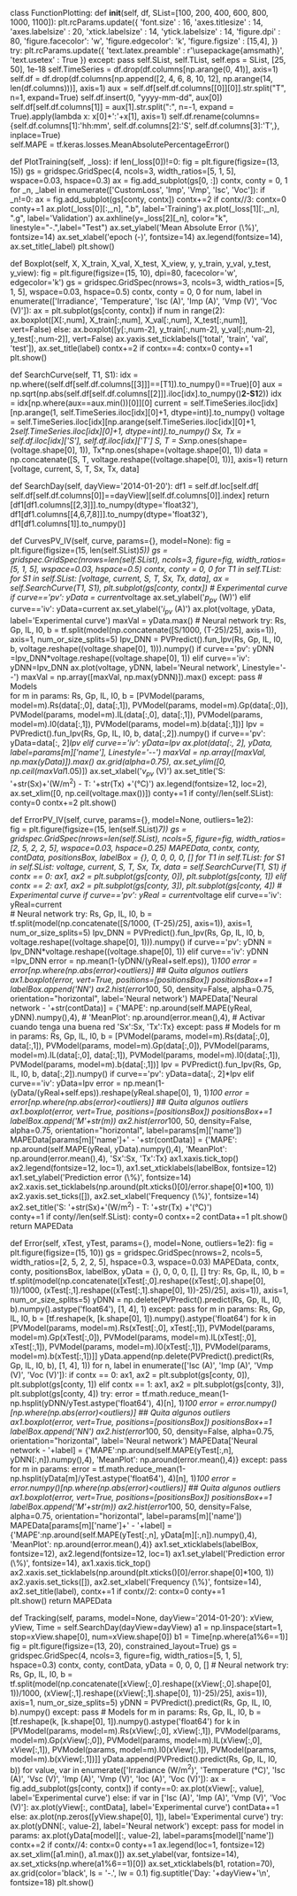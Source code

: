 class FunctionPlotting:
  def __init__(self, df, SList=[100, 200, 400, 600, 800, 1000, 1100]): 
    plt.rcParams.update({
      'font.size'       : 16,
      'axes.titlesize'  : 14, 
      'axes.labelsize'  : 20,
      'xtick.labelsize' : 14,
      'ytick.labelsize' : 14,
      'figure.dpi'      : 80,
      'figure.facecolor': 'w',
      'figure.edgecolor': 'k',
      'figure.figsize'  : [15,4],
      })
    try:
      plt.rcParams.update({
          'text.latex.preamble' : r'\usepackage{amsmath}',
          'text.usetex'     : True
          })
    except:
      pass
    self.SList, self.TList, self.eps = SList, [25, 50], 1e-18
    self.TimeSeries = df.drop(df.columns[np.arange(0, 41)], axis=1)
    self.df  = df.drop(df.columns[np.append([2, 4, 6, 8, 10, 12], np.arange(14, len(df.columns)))], axis=1)
    aux = self.df[self.df.columns[[0]][0]].str.split("T", n=1, expand=True) 
    self.df.insert(0, "yyyy-mm-dd", aux[0])
    self.df[self.df.columns[1]] = aux[1].str.split(":", n=-1, expand = True).apply(lambda x: x[0]+':'+x[1], axis=1)
    self.df.rename(columns={self.df.columns[1]:'hh:mm', 
                            self.df.columns[2]:'S', 
                            self.df.columns[3]:'T',}, inplace=True)    
    self.MAPE = tf.keras.losses.MeanAbsolutePercentageError()
    
  def PlotTraining(self, _loss):
    if len(_loss[0])!=0:
      fig = plt.figure(figsize=(13, 15))
      gs = gridspec.GridSpec(4, ncols=3, width_ratios=[5, 1, 5], wspace=0.03, hspace=0.3)
      ax = fig.add_subplot(gs[0, :])
      contx, conty = 0, 1
      for _n, _label  in enumerate(['CustomLoss', 'Imp', 'Vmp', 'Isc', 'Voc']):
        if _n!=0:
          ax = fig.add_subplot(gs[conty, contx])
          contx+=2
          if contx//3: 
            contx=0
            conty+=1
        ax.plot(_loss[0][:,_n], ".b", label='Training')
        ax.plot(_loss[1][:,_n], ".g", label='Validation')
        ax.axhline(y=_loss[2][_n], color="k", linestyle="-.",label="Test")
        ax.set_ylabel('Mean Absolute Error (\\%)', fontsize=14)
        ax.set_xlabel('epoch (-)', fontsize=14)
        ax.legend(fontsize=14), ax.set_title(_label)
      plt.show() 

  def Boxplot(self, X, X_train, X_val, X_test, X_view, y, y_train, y_val, y_test, y_view):
    fig = plt.figure(figsize=(15, 10), dpi=80, facecolor='w', edgecolor='k')
    gs  = gridspec.GridSpec(nrows=3, ncols=3, width_ratios=[5, 1, 5], wspace=0.03, hspace=0.5)
    contx, conty = 0, 0
    for num, label in enumerate(['Irradiance', 'Temperature', 'Isc (A)', 'Imp (A)', 'Vmp (V)', 'Voc (V)']):
      ax = plt.subplot(gs[conty, contx])
      if num in range(2):
        ax.boxplot([X[:,num], X_train[:,num], X_val[:,num], X_test[:,num]], vert=False)
      else:
        ax.boxplot([y[:,num-2], y_train[:,num-2], y_val[:,num-2], y_test[:,num-2]], vert=False)
      ax.yaxis.set_ticklabels(['total', 'train', 'val', 'test']), ax.set_title(label)
      contx+=2
      if contx==4:
        contx=0
        conty+=1
    plt.show() 

  def SearchCurve(self, T1, S1):
    idx = np.where((self.df[self.df.columns[[3]]]==[T1]).to_numpy()==True)[0]
    aux = np.sqrt(np.abs(self.df[self.df.columns[[2]]].iloc[idx].to_numpy()**2-S1**2))
    idx = idx[np.where(aux==aux.min())[0]][0]
    current = self.TimeSeries.iloc[idx][np.arange(1, self.TimeSeries.iloc[idx][0]+1, dtype=int)].to_numpy()
    voltage = self.TimeSeries.iloc[idx][np.arange(self.TimeSeries.iloc[idx][0]+1, 2*self.TimeSeries.iloc[idx][0]+1, dtype=int)].to_numpy()
    Sx, Tx = self.df.iloc[idx]['S'], self.df.iloc[idx]['T']
    S, T = Sx*np.ones(shape=(voltage.shape[0], 1)), Tx*np.ones(shape=(voltage.shape[0], 1))
    data = np.concatenate([S, T, voltage.reshape((voltage.shape[0], 1))], axis=1)
    return [voltage, current, S, T, Sx, Tx, data]

  
  def SearchDay(self, dayView='2014-01-20'):
    df1 = self.df.loc[self.df[ self.df[self.df.columns[0]]==dayView][self.df.columns[0]].index]
    return [df1[df1.columns[[2,3]]].to_numpy(dtype='float32'), 
            df1[df1.columns[[4,6,7,8]]].to_numpy(dtype='float32'), 
            df1[df1.columns[1]].to_numpy()]

  def CurvesPV_IV(self, curve, params={}, model=None):
    fig = plt.figure(figsize=(15, len(self.SList)*5))
    gs  = gridspec.GridSpec(nrows=len(self.SList), ncols=3, figure=fig, width_ratios=[5, 1, 5], wspace=0.03, hspace=0.5)
    contx, conty = 0, 0
    for T1 in self.TList:
      for S1 in self.SList:
        [voltage, current, S, T, Sx, Tx, data], ax = self.SearchCurve(T1, S1), plt.subplot(gs[conty, contx])
        # Experimental curve
        if curve=='pv':
          yData = current*voltage
          ax.set_ylabel('$p_{pv}$ (W)')
        elif curve=='iv':
          yData=current
          ax.set_ylabel('$i_{pv}$ (A)')
        ax.plot(voltage, yData, label='Experimental curve')
        maxVal = yData.max()
        # Neural network
        try:
          Rs, Gp, IL, I0, b  = tf.split(model(np.concatenate([S/1000, (T-25)/25], axis=1)), axis=1, num_or_size_splits=5)
          Ipv_DNN = PVPredict().fun_Ipv(Rs, Gp, IL, I0, b, voltage.reshape((voltage.shape[0], 1))).numpy() 
          if curve=='pv':
            yDNN =Ipv_DNN*voltage.reshape((voltage.shape[0], 1))
          elif curve=='iv':
            yDNN=Ipv_DNN
          ax.plot(voltage, yDNN, label='Neural network', Linestyle='--')
          maxVal = np.array([maxVal, np.max(yDNN)]).max()
        except:
          pass
        # Models      
        for m in params:
          Rs, Gp, IL, I0, b = [PVModel(params, model=m).Rs(data[:,0], data[:,1]), 
                               PVModel(params, model=m).Gp(data[:,0]), 
                               PVModel(params, model=m).IL(data[:,0], data[:,1]), 
                               PVModel(params, model=m).I0(data[:,1]), 
                               PVModel(params, model=m).b(data[:,1])]
          Ipv = PVPredict().fun_Ipv(Rs, Gp, IL, I0, b, data[:,2]).numpy()
          if curve=='pv': 
            yData=data[:, 2]*Ipv
          elif curve=='iv':
            yData=Ipv
          ax.plot(data[:, 2], yData, label=params[m]['name'], Linestyle='--')
          maxVal = np.array([maxVal, np.max(yData)]).max()
        ax.grid(alpha=0.75), ax.set_ylim([0, np.ceil(maxVal*1.05)])
        ax.set_xlabel('$v_{pv}$ (V)')
        ax.set_title('S: '+str(Sx)+'(W/m$^2$) - T: '+str(Tx) +'(°C)')
        ax.legend(fontsize=12, loc=2), ax.set_xlim([0, np.ceil(voltage.max())])
        conty+=1
        if conty//len(self.SList):
          conty=0
          contx+=2
    plt.show()

  def ErrorPV_IV(self, curve, params={}, model=None, outliers=1e2):  
    fig = plt.figure(figsize=(15, len(self.SList)*7))
    gs  = gridspec.GridSpec(nrows=len(self.SList), ncols=5, figure=fig, width_ratios=[2, 5, 2, 2, 5], wspace=0.03, hspace=0.25)
    MAPEData, contx, conty, contData, positionsBox, labelBox = {}, 0, 0, 0, 0, []
    for T1 in self.TList:
      for S1 in self.SList:
        voltage, current, S, T, Sx, Tx, data = self.SearchCurve(T1, S1)
        if contx == 0:
          ax1, ax2 = plt.subplot(gs[conty, 0]), plt.subplot(gs[conty, 1])
        elif contx == 2:
          ax1, ax2 = plt.subplot(gs[conty, 3]), plt.subplot(gs[conty, 4])
        # Experimental curve
        if curve=='pv':
          yReal = current*voltage
        elif curve=='iv':
          yReal=current       
        # Neural network
        try:
          Rs, Gp, IL, I0, b  = tf.split(model(np.concatenate([S/1000, (T-25)/25], axis=1)), axis=1, num_or_size_splits=5)
          Ipv_DNN = PVPredict().fun_Ipv(Rs, Gp, IL, I0, b, voltage.reshape((voltage.shape[0], 1))).numpy() 
          if curve=='pv':
            yDNN = Ipv_DNN*voltage.reshape((voltage.shape[0], 1))
          elif curve=='iv':
            yDNN =Ipv_DNN
          error = np.mean(1-(yDNN/(yReal+self.eps)), 1)*100
          error = error[np.where(np.abs(error)<outliers)] ## Quita algunos outliers 
          ax1.boxplot(error, vert=True, positions=[positionsBox])
          positionsBox+=1
          labelBox.append('NN')
          ax2.hist(error*100, 50, density=False, alpha=0.75, orientation="horizontal", label='Neural network')
          MAPEData['Neural network - '+str(contData)] = {'MAPE': np.around(self.MAPE(yReal, yDNN).numpy(),4), 
                                                        #  'MeanPlot': np.around(error.mean(),4), # Activar cuando tenga una buena red
                                                         'Sx':Sx, 'Tx':Tx}
        except:
          pass
        # Models
        for m in params:
          Rs, Gp, IL, I0, b = [PVModel(params, model=m).Rs(data[:,0], data[:,1]), 
                               PVModel(params, model=m).Gp(data[:,0]), 
                               PVModel(params, model=m).IL(data[:,0], data[:,1]), 
                               PVModel(params, model=m).I0(data[:,1]), 
                               PVModel(params, model=m).b(data[:,1])]
          Ipv = PVPredict().fun_Ipv(Rs, Gp, IL, I0, b, data[:,2]).numpy()
          if curve=='pv': 
            yData=data[:, 2]*Ipv
          elif curve=='iv':
            yData=Ipv
          error = np.mean(1-(yData/(yReal+self.eps)).reshape(yReal.shape[0], 1), 1)*100
          error = error[np.where(np.abs(error)<outliers)] ## Quita algunos outliers 
          ax1.boxplot(error, vert=True, positions=[positionsBox])
          positionsBox+=1
          labelBox.append('M'+str(m))
          ax2.hist(error*100, 50, density=False, alpha=0.75, orientation="horizontal", label=params[m]['name'])
          MAPEData[params[m]['name']+' - '+str(contData)] = {'MAPE': np.around(self.MAPE(yReal, yData).numpy(),4),
                                                             'MeanPlot': np.around(error.mean(),4),
                                                             'Sx':Sx, 'Tx':Tx}
        ax1.xaxis.tick_top()
        ax2.legend(fontsize=12, loc=1), ax1.set_xticklabels(labelBox, fontsize=12)
        ax1.set_ylabel('Prediction error (\\%)', fontsize=14)
        ax2.xaxis.set_ticklabels(np.around(plt.xticks()[0]/error.shape[0]*100, 1))
        ax2.yaxis.set_ticks([]), ax2.set_xlabel('Frequency (\\%)', fontsize=14)
        ax2.set_title('S: '+str(Sx)+'(W/m$^2$) - T: '+str(Tx) +'(°C)')        
        conty+=1
        if conty//len(self.SList):
          conty=0
          contx+=2
        contData+=1
    plt.show()
    return MAPEData

  def Error(self, xTest, yTest, params={}, model=None, outliers=1e2):
    fig  = plt.figure(figsize=(15, 10))
    gs  = gridspec.GridSpec(nrows=2, ncols=5, width_ratios=[2, 5, 2, 2, 5], hspace=0.3, wspace=0.03)
    MAPEData, contx, conty, positionsBox, labelBox, yData = {}, 0, 0, 0, [], []
    try: 
      Rs, Gp, IL, I0, b  = tf.split(model(np.concatenate([xTest[:,0].reshape((xTest[:,0].shape[0], 1))/1000, (xTest[:,1].reshape((xTest[:,1].shape[0], 1))-25)/25], axis=1)), axis=1, num_or_size_splits=5)
      yDNN = np.delete(PVPredict().predict(Rs, Gp, IL, I0, b).numpy().astype('float64'), [1, 4], 1)
    except:
      pass
    for m in params:
      Rs, Gp, IL, I0, b = [tf.reshape(k, [k.shape[0], 1]).numpy().astype('float64')  for k in [PVModel(params, model=m).Rs(xTest[:,0], xTest[:,1]), 
                                                                                               PVModel(params, model=m).Gp(xTest[:,0]), 
                                                                                               PVModel(params, model=m).IL(xTest[:,0], xTest[:,1]), 
                                                                                               PVModel(params, model=m).I0(xTest[:,1]), 
                                                                                               PVModel(params, model=m).b(xTest[:,1])]]
      yData.append(np.delete(PVPredict().predict(Rs, Gp, IL, I0, b), [1, 4], 1))
    for n, label in enumerate(['Isc (A)', 'Imp (A)', 'Vmp (V)', 'Voc (V)']):
      if contx == 0:
        ax1, ax2 = plt.subplot(gs[conty, 0]), plt.subplot(gs[conty, 1])
      elif contx == 1:
        ax1, ax2 = plt.subplot(gs[conty, 3]), plt.subplot(gs[conty, 4])
      try: 
        error = tf.math.reduce_mean(1-np.hsplit(yDNN/yTest.astype('float64'), 4)[n], 1)*100
        error = error.numpy()[np.where(np.abs(error)<outliers)] ## Quita algunos outliers 
        ax1.boxplot(error, vert=True, positions=[positionsBox])
        positionsBox+=1
        labelBox.append('NN')
        ax2.hist(error*100, 50, density=False, alpha=0.75, orientation="horizontal", label='Neural network')
        MAPEData['Neural network - '+label] = {'MAPE':np.around(self.MAPE(yTest[:,n], yDNN[:,n]).numpy(),4),
                                               'MeanPlot': np.around(error.mean(),4)}
      except:
        pass
      for m in params:
        error = tf.math.reduce_mean(1-np.hsplit(yData[m]/yTest.astype('float64'), 4)[n], 1)*100
        error = error.numpy()[np.where(np.abs(error)<outliers)] ## Quita algunos outliers 
        ax1.boxplot(error, vert=True, positions=[positionsBox])
        positionsBox+=1
        labelBox.append('M'+str(m))
        ax2.hist(error*100, 50, density=False, alpha=0.75, orientation="horizontal", label=params[m]['name'])
        MAPEData[params[m]['name']+' - '+label] = {'MAPE':np.around(self.MAPE(yTest[:,n], yData[m][:,n]).numpy(),4),
                                                       'MeanPlot': np.around(error.mean(),4)}
      ax1.set_xticklabels(labelBox, fontsize=12), ax2.legend(fontsize=12, loc=1)
      ax1.set_ylabel('Prediction error (\\%)', fontsize=14), ax1.xaxis.tick_top()
      ax2.xaxis.set_ticklabels(np.around(plt.xticks()[0]/error.shape[0]*100, 1))
      ax2.yaxis.set_ticks([]), ax2.set_xlabel('Frequency (\\%)', fontsize=14), 
      ax2.set_title(label), 
      contx+=1
      if contx//2:
        contx=0
        conty+=1    
    plt.show()
    return MAPEData

  def Tracking(self, params, model=None, dayView='2014-01-20'):
    xView, yView, Time = self.SearchDay(dayView=dayView)
    a1 = np.linspace(start=1, stop=xView.shape[0], num=xView.shape[0])
    b1 = Time[np.where(a1%6==1)]
    fig = plt.figure(figsize=(13, 20),  constrained_layout=True)
    gs  = gridspec.GridSpec(4, ncols=3, figure=fig, width_ratios=[5, 1, 5], hspace=0.3)
    contx, conty, contData, yData = 0, 0, 0, []
    # Neural network
    try:       
      Rs, Gp, IL, I0, b  = tf.split(model(np.concatenate([xView[:,0].reshape((xView[:,0].shape[0], 1))/1000, (xView[:,1].reshape((xView[:,1].shape[0], 1))-25)/25], axis=1)), axis=1, num_or_size_splits=5)
      yDNN = PVPredict().predict(Rs, Gp, IL, I0, b).numpy()
    except:
      pass
    # Models
    for m in params:
      Rs, Gp, IL, I0, b = [tf.reshape(k, [k.shape[0], 1]).numpy().astype('float64')  for k in [PVModel(params, model=m).Rs(xView[:,0], xView[:,1]), 
                                                                                               PVModel(params, model=m).Gp(xView[:,0]), 
                                                                                               PVModel(params, model=m).IL(xView[:,0], xView[:,1]), 
                                                                                               PVModel(params, model=m).I0(xView[:,1]), 
                                                                                               PVModel(params, model=m).b(xView[:,1])]]
      yData.append(PVPredict().predict(Rs, Gp, IL, I0, b))
    for value, var in enumerate(['Irradiance (W/m$^2$)', 'Temperature (°C)', 'Isc (A)', 
                                 'Vsc (V)', 'Imp (A)', 'Vmp (V)', 'Ioc (A)', 'Voc (V)']):
      ax = fig.add_subplot(gs[conty, contx])
      if conty==0:
        ax.plot(xView[:, value], label='Experimental curve')
      else:
        if var in ['Isc (A)', 'Imp (A)', 'Vmp (V)', 'Voc (V)']:
          ax.plot(yView[:, contData], label='Experimental curve')
          contData+=1
        else:
           ax.plot(np.zeros([yView.shape[0], 1]), label='Experimental curve')
        try: 
          ax.plot(yDNN[:, value-2], label='Neural network')
        except:
          pass
        for model in params:
          ax.plot(yData[model][:, value-2], label=params[model]['name'])
      contx+=2
      if contx//4:
        contx=0
        conty+=1 
      ax.legend(loc=1, fontsize=12)
      ax.set_xlim([a1.min(), a1.max()])
      ax.set_ylabel(var, fontsize=14), ax.set_xticks(np.where(a1%6==1)[0])
      ax.set_xticklabels(b1, rotation=70), ax.grid(color='black', ls = '-.', lw = 0.1)
    fig.suptitle('Day: '+dayView+'\n', fontsize=18)
    plt.show()
